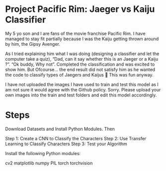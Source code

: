 # Project Pacific Rim: Jaeger vs Kaiju Classifier

My 5 yo son and I are fans of the movie franchise Pacific Rim.  I have managed to stay fit partially because I was the Kaiju getting thrown around by him, the Gipsy Avenger. 

As I tried explaining him what I was doing (designing a classifier and let the computer take a quiz), “Dad, can it say whether this is an Jaeger or a Kaiju ?”.   “Ok buddy, Why not”. Completed the classification and was excited to show him. But Ofcourse… the end result did not satisfy him as he wanted the code to classify types of Jaegers and Kaijus   This was fun anyway.

I have not uploaded the images I have used to train and test this model as I am not sure it would agree with the Github policy. Sorry. Please upload your own images into the train and test folders and edit this model accordingly.
 
# Steps
Download Datasets and Install Python Modules. Then

Step 1: Create a CNN to Classify the Characters
Step 2: Use Transfer Learning to Classify Characters
Step 3: Test your Algorithm

Install the following Python modules:

cv2
matplotlib
numpy
PIL
torch
torchvision
